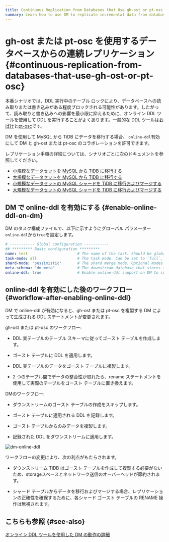 ```yaml
---
title: Continuous Replication from Databases that Use gh-ost or pt-osc
summary: Learn how to use DM to replicate incremental data from databases that use online DDL tools gh-ost or pt-osc
---
```


# gh-ost または pt-osc を使用するデータベースからの連続レプリケーション {#continuous-replication-from-databases-that-use-gh-ost-or-pt-osc}

本番シナリオでは、DDL 実行中のテーブル ロックにより、データベースへの読み取りまたは書き込みがある程度ブロックされる可能性があります。したがって、読み取りと書き込みへの影響を最小限に抑えるために、オンライン DDL ツールを使用して DDL を実行することがよくあります。一般的な DDL ツールは[おばけ](https://github.com/github/gh-ost)と[pt-osc](https://www.percona.com/doc/percona-toolkit/3.0/pt-online-schema-change.html)です。

DM を使用して MySQL から TiDB にデータを移行する場合、 `online-ddl`有効にして DM と gh-ost または pt-osc のコラボレーションを許可できます。

レプリケーション手順の詳細については、シナリオごとに次のドキュメントを参照してください。

-   [小規模なデータセットを MySQL から TiDB に移行する](/migrate-small-mysql-to-tidb.md)
-   [大規模なデータセットを MySQL から TiDB に移行する](/migrate-large-mysql-to-tidb.md)
-   [小規模なデータセットの MySQL シャードを TiDB に移行およびマージする](/migrate-small-mysql-shards-to-tidb.md)
-   [大規模なデータセットの MySQL シャードを TiDB に移行およびマージする](/migrate-large-mysql-shards-to-tidb.md)

## DM で online-ddl を有効にする {#enable-online-ddl-on-dm}

DM のタスク構成ファイルで、以下に示すようにグローバル パラメーター`online-ddl`から`true`を設定します。

```yaml
# ----------- Global configuration -----------
## ********* Basic configuration *********
name: test                      # The name of the task. Should be globally unique.
task-mode: all                  # The task mode. Can be set to `full`, `incremental`, or `all`.
shard-mode: "pessimistic"       # The shard merge mode. Optional modes are `pessimistic` and `optimistic`. The `pessimistic` mode is used by default. After understanding the principles and restrictions of the "optimistic" mode, you can set it to the "optimistic" mode.
meta-schema: "dm_meta"          # The downstream database that stores the `meta` information.
online-ddl: true                # Enable online-ddl support on DM to support automatic processing of "gh-ost" and "pt-osc" for the upstream database.
```

## online-ddl を有効にした後のワークフロー {#workflow-after-enabling-online-ddl}

DM で online-ddl が有効になると、gh-ost または pt-osc を複製する DM によって生成される DDL ステートメントが変更されます。

gh-ost または pt-osc のワークフロー:

-   DDL 実テーブルのテーブル スキーマに従ってゴースト テーブルを作成します。

-   ゴースト テーブルに DDL を適用します。

-   DDL 実テーブルのデータをゴースト テーブルに複製します。

-   2 つのテーブル間でデータの整合性が取れたら、rename ステートメントを使用して実際のテーブルをゴースト テーブルに置き換えます。

DMのワークフロー:

-   ダウンストリームのゴースト テーブルの作成をスキップします。

-   ゴースト テーブルに適用される DDL を記録します。

-   ゴースト テーブルからのみデータを複製します。

-   記録された DDL をダウンストリームに適用します。

![dm-online-ddl](https://docs-download.pingcap.com/media/images/docs/dm/dm-online-ddl.png)

ワークフローの変更により、次の利点がもたらされます。

-   ダウンストリーム TiDB はゴースト テーブルを作成して複製する必要がないため、storageスペースとネットワーク送信のオーバーヘッドが節約されます。

-   シャード テーブルからデータを移行およびマージする場合、レプリケーションの正確性を確保するために、各シャード ゴースト テーブルの RENAME 操作は無視されます。

## こちらも参照 {#see-also}

[オンライン DDL ツールを使用した DM の動作の詳細](/dm/feature-online-ddl.md#working-details-for-dm-with-online-ddl-tools)
